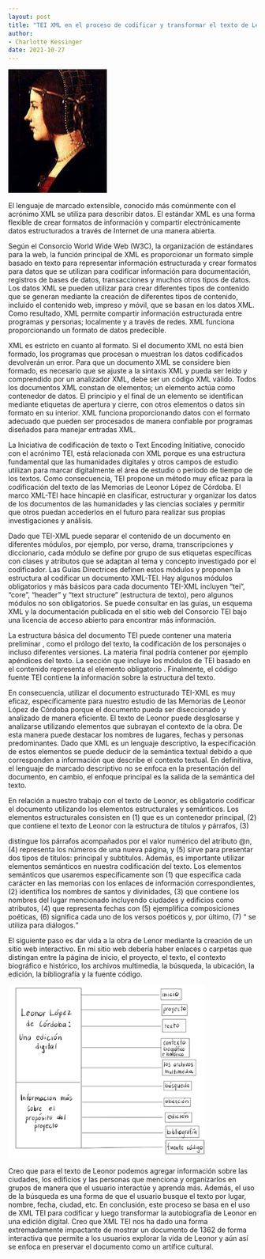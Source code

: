 ```yaml
---
layout: post
title: "TEI XML en el proceso de codificar y transformar el texto de Leonor López de Córdoba"
author:
- Charlotte Kessinger
date: 2021-10-27
---
```

<img src="/assets/images/leonor.jpeg" alt="Leonor López de Córdoba" width="200" height="250">

El lenguaje de marcado extensible, conocido más comúnmente con el acrónimo XML se utiliza para describir datos. El estándar XML es una forma flexible de crear formatos de información y compartir electrónicamente datos estructurados a través de Internet de una manera abierta.

Según el Consorcio World Wide Web (W3C), la organización de estándares para la web, la función principal de XML es proporcionar un formato simple basado en texto para representar información estructurada y crear formatos para datos que se utilizan para codificar información para documentación, registros de bases de datos, transacciones y muchos otros tipos de datos. Los datos XML se pueden utilizar para crear diferentes tipos de contenido que se generan mediante la creación de diferentes tipos de contenido, incluido el contenido web, impreso y móvil, que se basan en los datos XML. Como resultado, XML permite compartir información estructurada entre programas y personas;  localmente y a través de redes. XML funciona proporcionando un formato de datos predecible. 

XML es estricto en cuanto al formato. Si el documento XML no está bien formado, los programas que procesan o muestran los datos codificados devolverán un error. Para que un documento XML se considere bien formado, es necesario que se ajuste a la sintaxis XML y pueda ser leído y comprendido por un analizador XML, debe ser un código XML válido. Todos los documentos XML constan de elementos; un elemento actúa como contenedor de datos. El principio y el final de un elemento se identifican mediante etiquetas de apertura y cierre, con otros elementos o datos sin formato en su interior. XML funciona proporcionando datos con el formato adecuado que pueden ser procesados ​​de manera confiable por programas diseñados para manejar entradas XML.

La Iniciativa de codificación de texto o Text Encoding Initiative, conocido con el acrónimo TEI, está relacionada con XML porque es una estructura fundamental que las humanidades digitales y otros campos de estudio utilizan para marcar digitalmente el área de estudio o período de tiempo de los textos. Como consecuencia, TEI propone un método muy eficaz para  la codificación del texto de las Memorias de Leonor López de Córdoba. El marco XML-TEI hace hincapié en clasificar, estructurar y organizar los datos de los documentos de las humanidades y las ciencias sociales y permitir que otros puedan accederlos en el futuro para realizar sus propias investigaciones y análisis. 

Dado que TEI-XML puede separar el contenido de un documento en diferentes módulos, por ejemplo, por verso, drama, transcripciones y diccionario, cada módulo se define por grupo de sus etiquetas específicas con clases y atributos que se adaptan al tema y concepto investigado por el codificador. Las Guías Directrices definen estos módulos y proponen la estructura al codificar un documento XML-TEI. Hay algunos módulos obligatorios y más básicos para cada documento TEI-XML incluyen “tei”, “core”, “header” y “text structure” (estructura de texto), pero algunos módulos no son obligatorios. Se puede consultar  en las guías, un esquema XML y la documentación publicada en el sitio web del Consorcio TEI bajo una licencia de acceso abierto para encontrar más información.

La estructura básica del documento TEI puede contener una  materia preliminar <front >, como el prólogo del texto, la codificación de los personajes o incluso diferentes versiones. La materia final <back> podría contener por ejemplo  apéndices del texto. La sección que incluye los módulos de TEI basado en el contenido representa el elemento obligatorio <text>. Finalmente, el código fuente TEI contiene la información sobre la estructura del texto.

En consecuencia, utilizar el documento estructurado TEI-XML es muy eficaz, específicamente para nuestro estudio de las Memorias de Leonor López de Córdoba porque el documento pueda ser diseccionado y analizado de manera eficiente. El texto de Leonor puede desglosarse y analizarse utilizando elementos que subrayan el contexto de la obra. De esta manera puede destacar los nombres de lugares, fechas y personas predominantes. Dado que XML es un lenguaje descriptivo, la especificación de estos elementos se puede deducir de la semántica textual debido a que corresponden a  información que describe el contexto textual. En definitiva, el lenguaje de marcado descriptivo no se enfoca en la presentación del documento, en cambio, el enfoque principal es la salida de la semántica del texto.
  

En relación a nuestro trabajo con el texto de Leonor, es obligatorio codificar el documento utilizando los elementos estructurales y semánticos. Los elementos estructurales consisten en (1) <text> que es un contenedor principal, (2) <body> que contiene el texto de Leonor con la estructura de títulos y párrafos, (3) <p> distingue los párrafos acompañados por el valor numérico del atributo @n, (4) <pb> representa los números de una nueva página, y (5) <head> sirve para presentar dos tipos de títulos: principal y subtítulos. Además, es importante utilizar elementos semánticos en nuestra codificación del texto. Los elementos semánticos que usaremos específicamente son (1) <persName> que especifica cada carácter en las memorias con los enlaces de información correspondientes, (2) <name> identifica los nombres de santos y divinidades, (3) <placeName> que contiene los nombres del lugar mencionado incluyendo ciudades y edificios como atributos, (4) <fecha> que representa fechas con (5) <lg> ejemplifica composiciones poéticas, (6) <l> significa cada uno de los versos poéticos y, por último, (7) <q > se utiliza para diálogos.

El siguiente paso es dar vida a la obra de Lenor mediante la creación de un sitio web interactivo. En mi sitio web debería haber enlaces o carpetas que distingan entre la página de inicio, el proyecto, el texto, el contexto biográfico e histórico, los archivos multimedia, la búsqueda, la ubicación, la edición, la bibliografía y la fuente código. 

<img src="/assets/images/website2.jpg" alt="website" width="400" height="350">

Creo que para el texto de Leonor podemos agregar información sobre las ciudades, los edificios y las personas que menciona y organizarlos en grupos de manera que el usuario interactúe y aprenda más. Además, el uso de la búsqueda es una forma de que el usuario busque el texto por lugar, nombre, fecha, ciudad, etc. En conclusión, este proceso se basa en el uso de XML TEI para codificar y luego transformar la autobiografía de Leonor en una edición digital. Creo que XML TEI nos ha dado una forma extremadamente impactante de mostrar un documento de 1362 de forma interactiva que permite a los usuarios explorar la vida de Leonor y aún así se enfoca en preservar el documento como un artífice cultural.




